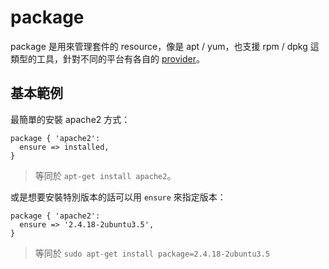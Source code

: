 # package

package 是用來管理套件的 resource，像是 apt / yum，也支援 rpm / dpkg 這類型的工具，針對不同的平台有各自的 [provider][package-provider]。

## 基本範例

最簡單的安裝 apache2 方式：

```puppet
package { 'apache2':
  ensure => installed,
}
```

> 等同於 `apt-get install apache2`。

或是想要安裝特別版本的話可以用 `ensure` 來指定版本：

```puppet
package { 'apache2': 
  ensure => '2.4.18-2ubuntu3.5',
}
```

> 等同於 `sudo apt-get install package=2.4.18-2ubuntu3.5`

[package-provider]: https://puppet.com/docs/puppet/5.3/types/package.html#package-attribute-provider